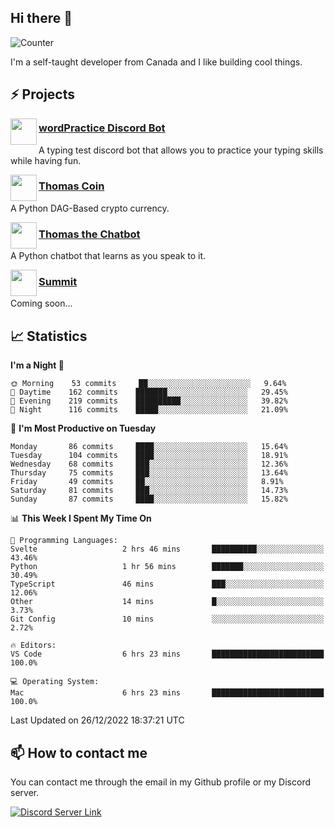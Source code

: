<h2>Hi there 👋</h2>

![Counter](https://komarev.com/ghpvc/?username=principle105)

<p>I'm a self-taught developer from Canada and I like building cool things.</p>

<h2>⚡ Projects</h2>

<img align="left" src="https://i.imgur.com/BIzs17V.png" width="42" height="42" />
<h3><a target="_blank" href="https://discord.com/application-directory/743183681182498906">wordPractice Discord Bot</a></h3>
<p>A typing test discord bot that allows you to practice your typing skills while having fun.</p>

<img align="left" src="https://i.imgur.com/4FdQpgN.png" width="42" height="42" />
<h3><a href="https://github.com/principle105/thomas-coin">Thomas Coin</a></h3>
<p>A Python DAG-Based crypto currency.</p>

<img align="left" src="https://i.imgur.com/hA9YF2s.png" width="42" height="42" />
<h3><a href="https://github.com/principle105/thomasthechatbot">Thomas the Chatbot</a></h3>
<p>A Python chatbot that learns as you speak to it.</p>

<img align="left" src="https://i.imgur.com/Ly8Atho.png" width="42" height="42" />
<h3><a href="http://summit.sh/">Summit</a></h3>
<p>Coming soon...</p>

<h2>📈 Statistics</h2>

<!--START_SECTION:waka-->
**I'm a Night 🦉** 

```text
🌞 Morning    53 commits     ██░░░░░░░░░░░░░░░░░░░░░░░   9.64% 
🌆 Daytime    162 commits    ███████░░░░░░░░░░░░░░░░░░   29.45% 
🌃 Evening    219 commits    ██████████░░░░░░░░░░░░░░░   39.82% 
🌙 Night      116 commits    █████░░░░░░░░░░░░░░░░░░░░   21.09%

```
📅 **I'm Most Productive on Tuesday** 

```text
Monday       86 commits     ████░░░░░░░░░░░░░░░░░░░░░   15.64% 
Tuesday      104 commits    ████░░░░░░░░░░░░░░░░░░░░░   18.91% 
Wednesday    68 commits     ███░░░░░░░░░░░░░░░░░░░░░░   12.36% 
Thursday     75 commits     ███░░░░░░░░░░░░░░░░░░░░░░   13.64% 
Friday       49 commits     ██░░░░░░░░░░░░░░░░░░░░░░░   8.91% 
Saturday     81 commits     ███░░░░░░░░░░░░░░░░░░░░░░   14.73% 
Sunday       87 commits     ████░░░░░░░░░░░░░░░░░░░░░   15.82%

```


📊 **This Week I Spent My Time On** 

```text
💬 Programming Languages: 
Svelte                   2 hrs 46 mins       ██████████░░░░░░░░░░░░░░░   43.46% 
Python                   1 hr 56 mins        ███████░░░░░░░░░░░░░░░░░░   30.49% 
TypeScript               46 mins             ███░░░░░░░░░░░░░░░░░░░░░░   12.06% 
Other                    14 mins             █░░░░░░░░░░░░░░░░░░░░░░░░   3.73% 
Git Config               10 mins             ░░░░░░░░░░░░░░░░░░░░░░░░░   2.72%

🔥 Editors: 
VS Code                  6 hrs 23 mins       █████████████████████████   100.0%

💻 Operating System: 
Mac                      6 hrs 23 mins       █████████████████████████   100.0%

```


 Last Updated on 26/12/2022 18:37:21 UTC
<!--END_SECTION:waka-->

<h2>📫 How to contact me</h2>

You can contact me through the email in my Github profile or my Discord server.

[![Discord Server Link](https://dcbadge.vercel.app/api/server/DHnk46C)](https://discord.gg/DHnk46C)

